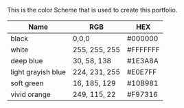 This is the color Scheme that is used to create this portfolio.

| Name               | RGB           | HEX      |
|--------------------|---------------|----------|
| black              | 0,0,0         | #000000  |
| white              | 255, 255, 255 | #FFFFFFF |
| deep blue          | 30, 58, 138   | #1E3A8A  |
| light grayish blue | 224, 231, 255 | #E0E7FF  |
| soft green         | 16, 185, 129  | #10B981  |
| vivid orange       | 249, 115, 22  | #F97316  |
